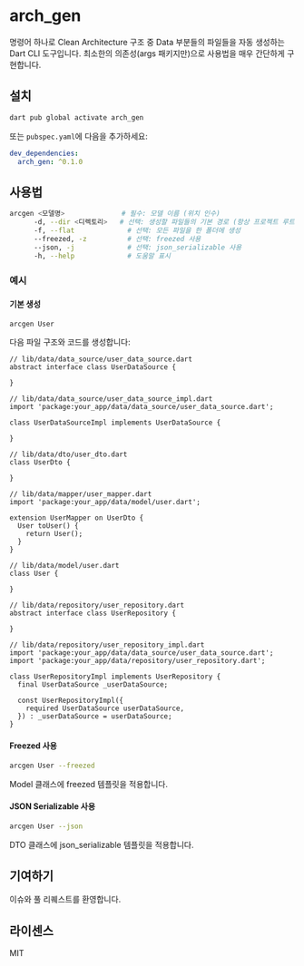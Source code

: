 # arch_gen

명령어 하나로 Clean Architecture 구조 중 Data 부분들의 파일들을 자동 생성하는 Dart CLI 도구입니다. 최소한의 의존성(args 패키지만)으로 사용법을 매우 간단하게 구현합니다.

## 설치

```bash
dart pub global activate arch_gen
```

또는 `pubspec.yaml`에 다음을 추가하세요:

```yaml
dev_dependencies:
  arch_gen: ^0.1.0
```

## 사용법

```bash
arcgen <모델명>              # 필수: 모델 이름 (위치 인수)
      -d, --dir <디렉토리>   # 선택: 생성할 파일들의 기본 경로 (항상 프로젝트 루트의 lib 폴더 기준)
      -f, --flat             # 선택: 모든 파일을 한 폴더에 생성
      --freezed, -z          # 선택: freezed 사용
      --json, -j             # 선택: json_serializable 사용
      -h, --help             # 도움말 표시
```

### 예시

#### 기본 생성

```bash
arcgen User
```

다음 파일 구조와 코드를 생성합니다:

```
// lib/data/data_source/user_data_source.dart
abstract interface class UserDataSource {

}

// lib/data/data_source/user_data_source_impl.dart
import 'package:your_app/data/data_source/user_data_source.dart';

class UserDataSourceImpl implements UserDataSource {
  
}

// lib/data/dto/user_dto.dart
class UserDto {

}

// lib/data/mapper/user_mapper.dart
import 'package:your_app/data/model/user.dart';

extension UserMapper on UserDto {
  User toUser() {
    return User();
  }
}

// lib/data/model/user.dart
class User {

}

// lib/data/repository/user_repository.dart
abstract interface class UserRepository {

}

// lib/data/repository/user_repository_impl.dart
import 'package:your_app/data/data_source/user_data_source.dart';
import 'package:your_app/data/repository/user_repository.dart';

class UserRepositoryImpl implements UserRepository {
  final UserDataSource _userDataSource;

  const UserRepositoryImpl({
    required UserDataSource userDataSource,
  }) : _userDataSource = userDataSource;
}
```

#### Freezed 사용

```bash
arcgen User --freezed
```

Model 클래스에 freezed 템플릿을 적용합니다.

#### JSON Serializable 사용

```bash
arcgen User --json
```

DTO 클래스에 json_serializable 템플릿을 적용합니다.

## 기여하기

이슈와 풀 리퀘스트를 환영합니다.

## 라이센스

MIT